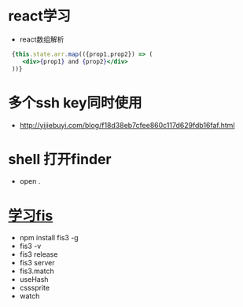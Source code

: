 
# react学习
- react数组解析
```jsx
 {this.state.arr.map(({prop1,prop2}) => (
    <div>{prop1} and {prop2}</div>
 ))}
```



# 多个ssh key同时使用
* http://yijiebuyi.com/blog/f18d38eb7cfee860c117d629fdb16faf.html

# shell 打开finder
* open .


# [学习fis](http://fis.baidu.com/fis3/docs/beginning/intro.html)
* npm install fis3 -g
* fis3 -v
* fis3 release
* fis3 server
* fis3.match
* useHash
* csssprite
* watch